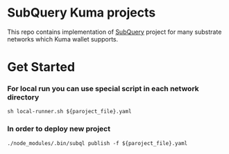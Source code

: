 # SubQuery Kuma projects

This repo contains implementation of [SubQuery](https://github.com/subquery/subql) project for many substrate networks which Kuma wallet supports.

# Get Started

### For local run you can use special script in each network directory
```shell
sh local-runner.sh ${paroject_file}.yaml
```

### In order to deploy new project
```shell
./node_modules/.bin/subql publish -f ${paroject_file}.yaml
```
<!-- ## License
SubQuery Nova is available under the Apache 2.0 license. See the LICENSE file for more info.
© Novasama Technologies GmbH 2023 -->